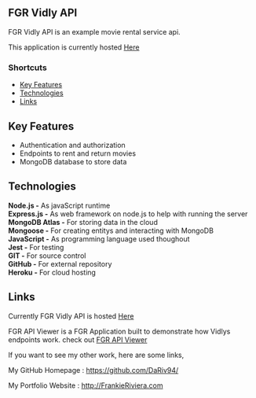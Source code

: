 
## FGR Vidly API

FGR Vidly API is an example movie rental service api.

This application is currently hosted [Here](https://boiling-meadow-22539.herokuapp.com/)

### Shortcuts
* [Key Features](https://github.com/DaRiv94/FGR-Vidly-API#Key-Features)
* [Technologies](https://github.com/DaRiv94/FGR-Vidly-API#Technologies)
* [Links](https://github.com/DaRiv94/FGR-Vidly-API#Links)

## Key Features

* Authentication and authorization
* Endpoints to rent and return movies
* MongoDB database to store data





## Technologies

**Node.js -**  As javaScript runtime<br>
**Express.js -** As web framework on node.js to help with running the server<br>
**MongoDB Atlas -** For storing data in the cloud<br>
**Mongoose -** For creating entitys and interacting with MongoDB<br>
**JavaScript -** As programming language used thoughout<br>
**Jest -** For testing<br>
**GIT -** For source control<br>
**GitHub -** For external repository<br>
**Heroku -** For cloud hosting<br>

## Links

Currently FGR Vidly API is hosted [Here](https://boiling-meadow-22539.herokuapp.com/)

FGR API Viewer is a FGR Application built to demonstrate how Vidlys endpoints work. check out [FGR API Viewer](https://fgr-api-viewer.surge.sh/)

If you want to see my other work, here are some links,

My GitHub Homepage : https://github.com/DaRiv94/

My Portfolio Website : http://FrankieRiviera.com